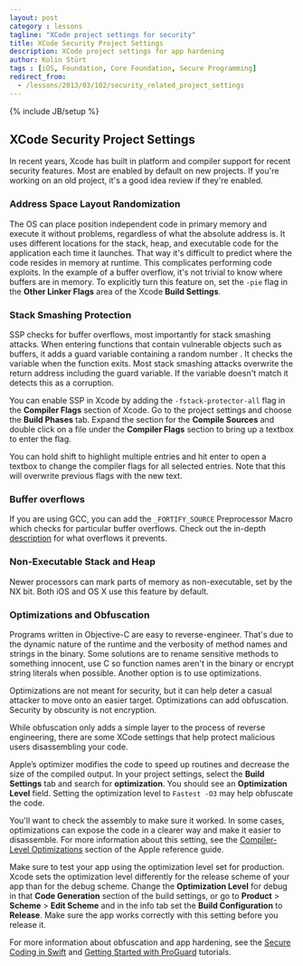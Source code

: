```yaml
---
layout: post
category : lessons
tagline: "XCode project settings for security"
title: XCode Security Project Settings
description: XCode project settings for app hardening
author: Kolin Stürt
tags : [iOS, Foundation, Core Foundation, Secure Programming]
redirect_from:
  - /lessons/2013/03/102/security_related_project_settings
---
```

{% include JB/setup %}

## XCode Security Project Settings

In recent years, Xcode has built in platform and compiler support for recent security features. Most are enabled by default on new projects. If you're working on an old project, it's a good idea review if they're enabled.

### Address Space Layout Randomization

The OS can place position independent code in primary memory and execute it without problems, regardless of what the absolute address is. It uses different locations for the stack, heap, and executable code for the application each time it launches. That way it's difficult to predict where the code resides in memory at runtime. This complicates performing code exploits. In the example of a buffer overflow, it's not trivial to know where buffers are in memory. To explicitly turn this feature on, set the `-pie` flag in the **Other Linker Flags** area of the Xcode **Build Settings**.

### Stack Smashing Protection

SSP checks for buffer overflows, most importantly for stack smashing attacks. When entering functions that contain vulnerable objects such as buffers, it adds a guard variable containing a random number . It checks the variable when the function exits. Most stack smashing attacks overwrite the return address including the guard variable. If the variable doesn't match it detects this as a corruption.

You can enable SSP in Xcode by adding the `-fstack-protector-all` flag in the **Compiler Flags** section of Xcode. Go to the project settings and choose the **Build Phases** tab. Expand the section for the **Compile Sources** and double click on a file under the **Compiler Flags** section to bring up a textbox to enter the flag.

You can hold shift to highlight multiple entries and hit enter to open a textbox to change the compiler flags for all selected entries. Note that this will overwrite previous flags with the new text.

### Buffer overflows

If you are using GCC, you can add the `_FORTIFY_SOURCE` Preprocessor Macro which checks for particular buffer overflows. Check out the in-depth [description](http://gcc.gnu.org/ml/gcc-patches/2004-09/msg02055.html) for what overflows it prevents.

### Non-Executable Stack and Heap

Newer processors can mark parts of memory as non-executable, set by the NX bit. Both iOS and OS X use this feature by default.

### Optimizations and Obfuscation

Programs written in Objective-C are easy to reverse-engineer. That's due to the dynamic nature of the runtime and the verbosity of method names and strings in the binary. Some solutions are to rename sensitive methods to something innocent, use C so function names aren't in the binary or encrypt string literals when possible. Another option is to use optimizations.

Optimizations are not meant for security, but it can help deter a casual attacker to move onto an easier target. Optimizations can add obfuscation. Security by obscurity is not encryption.

While obfuscation only adds a simple layer to the process of reverse engineering, there are some XCode settings that help protect malicious users disassembling your code.

Apple’s optimizer modifies the code to speed up routines and decrease the size of the compiled output. In your project settings, select the **Build Settings** tab and search for **optimization**. You should see an **Optimization Level** field. Setting the optimization level to `Fastest -O3` may help obfuscate the code. 

You'll want to check the assembly to make sure it worked. In some cases, optimizations can expose the code in a clearer way and make it easier to disassemble. For more information about this setting, see the [Compiler-Level Optimizations](https://developer.apple.com/library/mac/documentation/General/Conceptual/MOSXAppProgrammingGuide/Performance/Performance.html#//apple_ref/doc/uid/TP40010543-CH9-102307) section of the Apple reference guide.

Make sure to test your app using the optimization level set for production. Xcode sets the optimization level differently for the release scheme of your app than for the debug scheme. Change the **Optimization Level** for debug in that **Code Generation** section of the build settings, or go to **Product** > **Scheme** > **Edit Scheme** and in the info tab set the **Build Configuration** to **Release**. Make sure the app works correctly with this setting before you release it.

For more information about obfuscation and app hardening, see the [Secure Coding in Swift](http://code.tutsplus.com/tutorials/secure-coding-in-swift-4--cms-29835) and [Getting Started with ProGuard](https://www.raywenderlich.com/7449-getting-started-with-proguard) tutorials.
